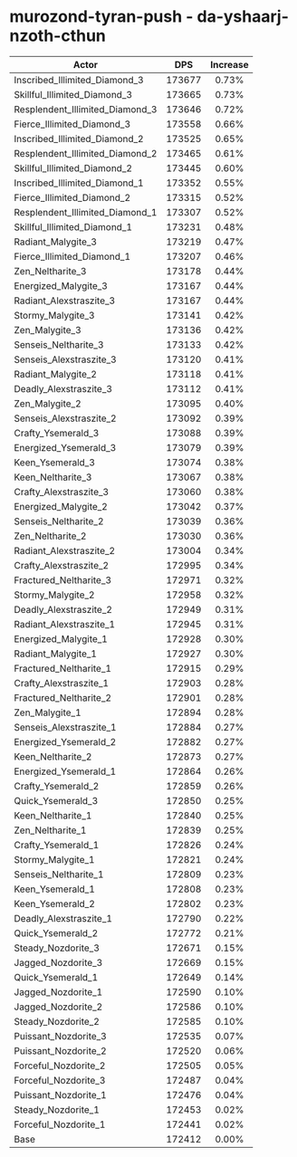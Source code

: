 # murozond-tyran-push - da-yshaarj-nzoth-cthun
| Actor | DPS | Increase |
|---|:---:|:---:|
|Inscribed_Illimited_Diamond_3|173677|0.73%|
|Skillful_Illimited_Diamond_3|173665|0.73%|
|Resplendent_Illimited_Diamond_3|173646|0.72%|
|Fierce_Illimited_Diamond_3|173558|0.66%|
|Inscribed_Illimited_Diamond_2|173525|0.65%|
|Resplendent_Illimited_Diamond_2|173465|0.61%|
|Skillful_Illimited_Diamond_2|173445|0.60%|
|Inscribed_Illimited_Diamond_1|173352|0.55%|
|Fierce_Illimited_Diamond_2|173315|0.52%|
|Resplendent_Illimited_Diamond_1|173307|0.52%|
|Skillful_Illimited_Diamond_1|173231|0.48%|
|Radiant_Malygite_3|173219|0.47%|
|Fierce_Illimited_Diamond_1|173207|0.46%|
|Zen_Neltharite_3|173178|0.44%|
|Energized_Malygite_3|173167|0.44%|
|Radiant_Alexstraszite_3|173167|0.44%|
|Stormy_Malygite_3|173141|0.42%|
|Zen_Malygite_3|173136|0.42%|
|Senseis_Neltharite_3|173133|0.42%|
|Senseis_Alexstraszite_3|173120|0.41%|
|Radiant_Malygite_2|173118|0.41%|
|Deadly_Alexstraszite_3|173112|0.41%|
|Zen_Malygite_2|173095|0.40%|
|Senseis_Alexstraszite_2|173092|0.39%|
|Crafty_Ysemerald_3|173088|0.39%|
|Energized_Ysemerald_3|173079|0.39%|
|Keen_Ysemerald_3|173074|0.38%|
|Keen_Neltharite_3|173067|0.38%|
|Crafty_Alexstraszite_3|173060|0.38%|
|Energized_Malygite_2|173042|0.37%|
|Senseis_Neltharite_2|173039|0.36%|
|Zen_Neltharite_2|173030|0.36%|
|Radiant_Alexstraszite_2|173004|0.34%|
|Crafty_Alexstraszite_2|172995|0.34%|
|Fractured_Neltharite_3|172971|0.32%|
|Stormy_Malygite_2|172958|0.32%|
|Deadly_Alexstraszite_2|172949|0.31%|
|Radiant_Alexstraszite_1|172945|0.31%|
|Energized_Malygite_1|172928|0.30%|
|Radiant_Malygite_1|172927|0.30%|
|Fractured_Neltharite_1|172915|0.29%|
|Crafty_Alexstraszite_1|172903|0.28%|
|Fractured_Neltharite_2|172901|0.28%|
|Zen_Malygite_1|172894|0.28%|
|Senseis_Alexstraszite_1|172884|0.27%|
|Energized_Ysemerald_2|172882|0.27%|
|Keen_Neltharite_2|172873|0.27%|
|Energized_Ysemerald_1|172864|0.26%|
|Crafty_Ysemerald_2|172859|0.26%|
|Quick_Ysemerald_3|172850|0.25%|
|Keen_Neltharite_1|172840|0.25%|
|Zen_Neltharite_1|172839|0.25%|
|Crafty_Ysemerald_1|172826|0.24%|
|Stormy_Malygite_1|172821|0.24%|
|Senseis_Neltharite_1|172809|0.23%|
|Keen_Ysemerald_1|172808|0.23%|
|Keen_Ysemerald_2|172802|0.23%|
|Deadly_Alexstraszite_1|172790|0.22%|
|Quick_Ysemerald_2|172772|0.21%|
|Steady_Nozdorite_3|172671|0.15%|
|Jagged_Nozdorite_3|172669|0.15%|
|Quick_Ysemerald_1|172649|0.14%|
|Jagged_Nozdorite_1|172590|0.10%|
|Jagged_Nozdorite_2|172586|0.10%|
|Steady_Nozdorite_2|172585|0.10%|
|Puissant_Nozdorite_3|172535|0.07%|
|Puissant_Nozdorite_2|172520|0.06%|
|Forceful_Nozdorite_2|172505|0.05%|
|Forceful_Nozdorite_3|172487|0.04%|
|Puissant_Nozdorite_1|172476|0.04%|
|Steady_Nozdorite_1|172453|0.02%|
|Forceful_Nozdorite_1|172441|0.02%|
|Base|172412|0.00%|
